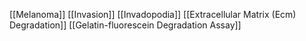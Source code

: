 [[Melanoma]]
[[Invasion]]
[[Invadopodia]]
[[Extracellular Matrix (Ecm) Degradation]]
[[Gelatin-fluorescein Degradation Assay]]
